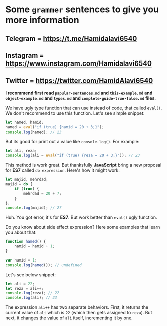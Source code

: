 # Some **`grammer`** sentences to give you more information

## Telegram = **<https://t.me/Hamidalavi6540>**

## Instagram = **<https://www.instagram.com/Hamidalavi6540>**

## Twitter = **<https://twitter.com/HamidAlavi6540>**

**I recommend first read `papular-sentences.md` and `this-example.md` and `object-example.md` and `types.md` and `complete-guide-true-false.md` files**.

We have ugly type function that can use instead of code, that called `eval()`. We don't recommend to use this function. Let's see simple snippet:

```js
let hamed, hamid;
hamed = eval("if (true) {hamid = 20 + 3;}");
console.log(hamed); // 23
```

But its good for print out a value like `console.log()`. For example:

```js
let ali, reza;
console.log(ali = eval("if (true) {reza = 20 + 3;}")); // 23
```

This method is work great. But thanksfully **JavaScript** bring a new proposal for **ES7** called `do expression`. Here's how it might work:

```js
let majid, mehrdad;
majid = do {
    if (true) {
        mehrdad = 20 + 7;
    }
};
console.log(majid); // 27
```

Huh. You got error, it's for **ES7**. But work better than `eval()` ugly function.

Do you know about side effect expression? Here some examples that learn you about that:

```js
function hamed() {
    hamid = hamid + 1;
}

var hamid = 1;
console.log(hamed()); // undefined
```

Let's see below snippet:

```js
let ali = 22;
let reza = ali++;
console.log(reza); // 22
console.log(ali); // 23
```

The expression `ali++` has two separate behaviors. First, it returns the current value of `ali` which is `22` (which then gets assigned to `reza`). But next, it changes the value of `ali` itself, incrementing it by one.

